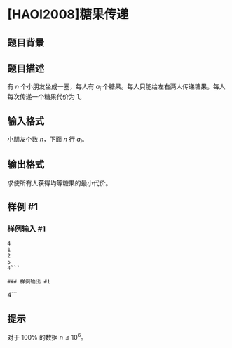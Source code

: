 # [HAOI2008]糖果传递

## 题目背景



## 题目描述

有 $n$ 个小朋友坐成一圈，每人有 $a_i$ 个糖果。每人只能给左右两人传递糖果。每人每次传递一个糖果代价为 $1$。


## 输入格式

小朋友个数 $n$，下面 $n$ 行 $a_i$。


## 输出格式

求使所有人获得均等糖果的最小代价。


## 样例 #1

### 样例输入 #1
```
4
1
2
5
4```

### 样例输出 #1

```
4```

## 提示

对于 $100\%$ 的数据 $n\le 10^6$。

